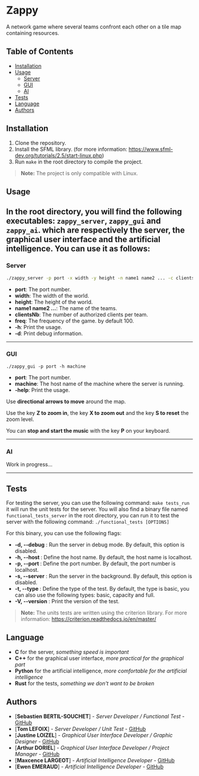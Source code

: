 # Zappy

A network game where several teams confront each other on a tile map containing resources.

## Table of Contents

- [Installation](#installation)
- [Usage](#usage)
  - [Server](#server)
  - [GUI](#gui)
  - [AI](#ai)
- [Tests](#tests)
- [Language](#language)
- [Authors](#authors)

## Installation

1. Clone the repository. 
2. Install the SFML library. (for more information: https://www.sfml-dev.org/tutorials/2.5/start-linux.php)
3. Run `make` in the root directory to compile the project.

> **Note:** The project is only compatible with Linux. 

## Usage

In the root directory, you will find the following executables: `zappy_server`, `zappy_gui` and `zappy_ai`.
which are respectively the server, the graphical user interface and the artificial intelligence. 
You can use it as follows:
---
### Server
```bash
./zappy_server -p port -x width -y height -n name1 name2 ... -c clientsNb -f freq
```
- **port**: The port number.
- **width**: The width of the world.
- **height**: The height of the world.
- **name1 name2 ...**: The name of the teams.
- **clientsNb**: The number of authorized clients per team.
- **freq**: The frequency of the game. by default 100.
- **-h**: Print the usage.
- **-d**: Print debug information.
---
### GUI

```
./zappy_gui -p port -h machine
```
- **port**: The port number.
- **machine**: The host name of the machine where the server is running.
- **-help**: Print the usage.

Use **directional arrows to move** around the map.

Use the key **Z to zoom in**, the key **X to zoom out** and the key **S to reset** the zoom level.

You can **stop and start the music** with the key **P** on your keyboard.

---

### AI

Work in progress...

---
## Tests

For testing the server, you can use the following command:
```make tests_run```
it will run the unit tests for the server.
You will also find a binary file named `functional_tests_server` in the root directory, you can run it to test the server with the following command:
```./functional_tests [OPTIONS]```

For this binary, you can use the following flags:
- **-d, --debug** : Run the server in debug mode. By default, this option is disabled.
- **-h, --host <HOST>** : Define the host name. By default, the host name is localhost.
- **-p, --port <PORT>** : Define the port number. By default, the port number is localhost.
- **-s, --server** : Run the server in the background. By default, this option is disabled.
- **-t, --type <type>** : Define the type of the test. By default, the type is basic, you can also use the following types: basic, capacity and full.
- **-V, --version** : Print the version of the test.

> **Note:** The units tests are written using the criterion library. For more information: https://criterion.readthedocs.io/en/master/

## Language

- **C** for the server, _something speed is important_
- **C++** for the graphical user interface, _more practical for the graphical part_
- **Python** for the artificial intelligence, _more comfortable for the artificial intelligence_
- **Rust** for the tests, _something we don't want to be broken_

## Authors

- [**Sebastien BERTIL-SOUCHET**] - *Server Developer / Functional Test* - [GitHub](https://github.com/Sebabacou)
- [**Tom LEFOIX**] - *Server Developer / Unit Test* - [GitHub](https://github.com/tlmx25)
- [**Justine LOIZEL**] - *Graphical User Interface Developer / Graphic Designer* - [GitHub](https://github.com/justineloizel)
- [**Arthur DORIEL**] - *Graphical User Interface Developer / Project Manager* - [GitHub](https://github.com/MrMarmotte)
- [**Maxcence LARGEOT**] - *Artificial Intelligence Developer* - [GitHub](https://github.com.com/MaxenceLgt)
- [**Ewen EMERAUD**] - *Artificial Intelligence Developer* - [GitHub](https:://github.com/ewen1507)
